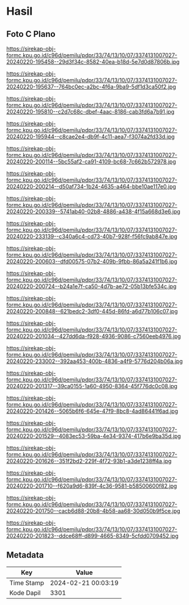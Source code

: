 # Hasil

## Foto C Plano

https://sirekap-obj-formc.kpu.go.id/c96d/pemilu/pdpr/33/74/13/10/07/3374131007027-20240220-195458--29d3f34c-8582-40ea-b18d-5e7d0d87806b.jpg

https://sirekap-obj-formc.kpu.go.id/c96d/pemilu/pdpr/33/74/13/10/07/3374131007027-20240220-195637--764bc0ec-a2bc-4f6a-9ba9-5df1d3ca50f2.jpg

https://sirekap-obj-formc.kpu.go.id/c96d/pemilu/pdpr/33/74/13/10/07/3374131007027-20240220-195810--c2d7c68c-dbef-4aac-8186-cab3fd6a7b91.jpg

https://sirekap-obj-formc.kpu.go.id/c96d/pemilu/pdpr/33/74/13/10/07/3374131007027-20240220-195944--c8cae2e4-db9f-4c11-aea7-f3074a2fd33d.jpg

https://sirekap-obj-formc.kpu.go.id/c96d/pemilu/pdpr/33/74/13/10/07/3374131007027-20240220-200114--5bc55af2-ca91-4109-bc68-7c662b572978.jpg

https://sirekap-obj-formc.kpu.go.id/c96d/pemilu/pdpr/33/74/13/10/07/3374131007027-20240220-200214--d50af734-1b24-4635-a464-bbe10ae117e0.jpg

https://sirekap-obj-formc.kpu.go.id/c96d/pemilu/pdpr/33/74/13/10/07/3374131007027-20240220-200339--5741ab40-02b8-4886-a438-4f15a668d3e6.jpg

https://sirekap-obj-formc.kpu.go.id/c96d/pemilu/pdpr/33/74/13/10/07/3374131007027-20240220-233139--c340a6c4-cd73-40b7-928f-f56fc9ab847e.jpg

https://sirekap-obj-formc.kpu.go.id/c96d/pemilu/pdpr/33/74/13/10/07/3374131007027-20240220-200603--dfd00575-07b2-409b-9fbb-86a5a241f1b6.jpg

https://sirekap-obj-formc.kpu.go.id/c96d/pemilu/pdpr/33/74/13/10/07/3374131007027-20240220-200724--b24a1e7f-ca50-4d7b-ae72-05b13bfe534c.jpg

https://sirekap-obj-formc.kpu.go.id/c96d/pemilu/pdpr/33/74/13/10/07/3374131007027-20240220-200848--621bedc2-3df0-445d-86fd-a6d77b106c07.jpg

https://sirekap-obj-formc.kpu.go.id/c96d/pemilu/pdpr/33/74/13/10/07/3374131007027-20240220-201034--427dd6da-f928-4936-9086-c7560eeb4976.jpg

https://sirekap-obj-formc.kpu.go.id/c96d/pemilu/pdpr/33/74/13/10/07/3374131007027-20240220-233002--392aa453-400b-4836-a4f9-5776d204b06a.jpg

https://sirekap-obj-formc.kpu.go.id/c96d/pemilu/pdpr/33/74/13/10/07/3374131007027-20240220-201317--39ca0155-1a60-4950-8364-45f776dc0c08.jpg

https://sirekap-obj-formc.kpu.go.id/c96d/pemilu/pdpr/33/74/13/10/07/3374131007027-20240220-201426--5065b6f6-645e-47f9-8bc8-4ad86441f6ad.jpg

https://sirekap-obj-formc.kpu.go.id/c96d/pemilu/pdpr/33/74/13/10/07/3374131007027-20240220-201529--4083ec53-59ba-4e34-9374-417b6e9ba35d.jpg

https://sirekap-obj-formc.kpu.go.id/c96d/pemilu/pdpr/33/74/13/10/07/3374131007027-20240220-201626--351f2bd2-229f-4f72-93b1-a3de1238ff4a.jpg

https://sirekap-obj-formc.kpu.go.id/c96d/pemilu/pdpr/33/74/13/10/07/3374131007027-20240220-201710--f620a9d6-839f-4c36-9581-b58500600f82.jpg

https://sirekap-obj-formc.kpu.go.id/c96d/pemilu/pdpr/33/74/13/10/07/3374131007027-20240220-201750--cacb6d88-20b8-4b58-aa68-30d050b9f5ce.jpg

https://sirekap-obj-formc.kpu.go.id/c96d/pemilu/pdpr/33/74/13/10/07/3374131007027-20240220-201823--ddce68ff-d899-4665-8349-5cfdd0709452.jpg


## Metadata

| Key        | Value               |
| ---------- | ------------------- |
| Time Stamp | 2024-02-21 00:03:19 |
| Kode Dapil | 3301                |



